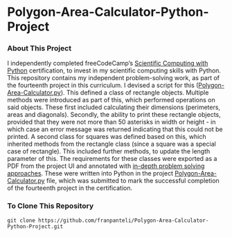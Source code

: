 # Polygon-Area-Calculator-Python-Project
### About This Project
I independently completed freeCodeCamp’s [Scientific Computing with Python](https://www.freecodecamp.org/learn/scientific-computing-with-python/) certification, to invest in my scientific computing skills with Python. This repository contains my independent problem-solving work, as part of the fourteenth project in this curriculum. I devised a script for this ([Polygon-Area-Calculator.py](https://github.com/franpanteli/Polygon-Area-Calculator-Python-Project/blob/main/Polygon-Area-Calculator.py)). This defined a class of rectangle objects. Multiple methods were introduced as part of this, which performed operations on said objects. These first included calculating their dimensions (perimeters, areas and diagonals). Secondly, the ability to print these rectangle objects, provided that they were not more than 50 asterisks in width or height - in which case an error message was returned indicating that this could not be printed. A second class for squares was defined based on this, which inherited methods from the rectangle class (since a square was a special case of rectangle). This included further methods, to update the length parameter of this. The requirements for these classes were exported as a PDF from the project UI and annotated with [in-depth problem solving approaches](https://github.com/franpanteli/Polygon-Area-Calculator-Python-Project/blob/main/Task%20Challenge%20Notes.pdf). These were written into Python in the project [Polygon-Area-Calculator.py](https://github.com/franpanteli/Polygon-Area-Calculator-Python-Project/blob/main/Polygon-Area-Calculator.py) file, which was submitted to mark the successful completion of the fourteenth project in the certification.

### To Clone This Repository
```
git clone https://github.com/franpanteli/Polygon-Area-Calculator-Python-Project.git
```
